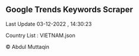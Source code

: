 

## Google Trends Keywords Scraper 
 
Last Update 03-12-2022 , 14:30:23

Country List :
VIETNAM.json



© Abdul Muttaqin 
